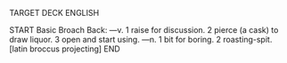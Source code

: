 TARGET DECK
ENGLISH

START
Basic
Broach
Back: —v. 1 raise for discussion. 2 pierce (a cask) to draw liquor. 3 open and start using. —n. 1 bit for boring. 2 roasting-spit. [latin broccus projecting]
END
